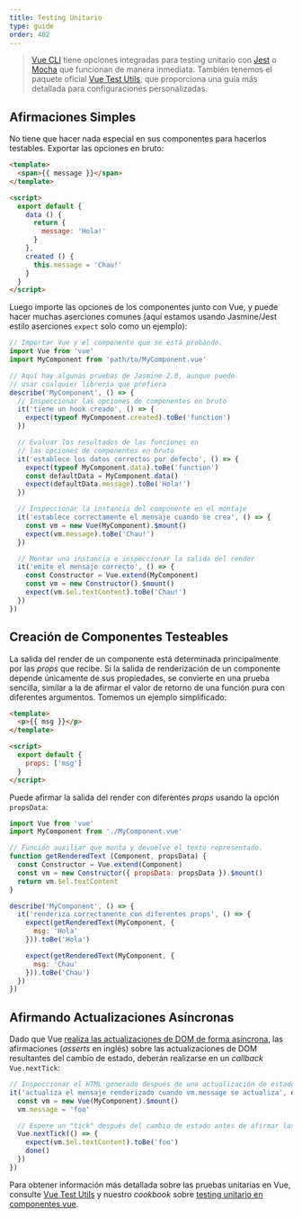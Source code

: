 ```yaml
---
title: Testing Unitario
type: guide
order: 402
---
```


> [Vue CLI](https://cli.vuejs.org/) tiene opciones integradas para testing unitario con [Jest](https://github.com/facebook/jest) o [Mocha](https://mochajs.org/) que funcionan de manera inmediata. También tenemos el paquete oficial [Vue Test Utils](https://vue-test-utils.vuejs.org/), que proporciona una guía más detallada para configuraciones personalizadas.

## Afirmaciones Simples

No tiene que hacer nada especial en sus componentes para hacerlos testables. Exportar las opciones en bruto:

``` html
<template>
  <span>{{ message }}</span>
</template>

<script>
  export default {
    data () {
      return {
        message: 'Hola!'
      }
    },
    created () {
      this.message = 'Chau!'
    }
  }
</script>
```

Luego importe las opciones de los componentes junto con Vue, y puede hacer muchas aserciones comunes (aquí estamos usando Jasmine/Jest estilo aserciones `expect` solo como un ejemplo):

``` js
// Importar Vue y el componente que se está probando.
import Vue from 'vue'
import MyComponent from 'path/to/MyComponent.vue'

// Aquí hay algunas pruebas de Jasmine 2.0, aunque puede
// usar cualquier libreria que prefiera
describe('MyComponent', () => {
  // Inspeccionar las opciones de componentes en bruto
  it('tiene un hook creado', () => {
    expect(typeof MyComponent.created).toBe('function')
  })

  // Evaluar los resultados de las funciones en
  // las opciones de componentes en bruto
  it('establece los datos correctos por defecto', () => {
    expect(typeof MyComponent.data).toBe('function')
    const defaultData = MyComponent.data()
    expect(defaultData.message).toBe('Hola!')
  })

  // Inspeccionar la instancia del componente en el montaje
  it('establece correctamente el mensaje cuando se crea', () => {
    const vm = new Vue(MyComponent).$mount()
    expect(vm.message).toBe('Chau!')
  })

  // Montar una instancia e inspeccionar la salida del render
  it('emite el mensaje correcto', () => {
    const Constructor = Vue.extend(MyComponent)
    const vm = new Constructor().$mount()
    expect(vm.$el.textContent).toBe('Chau!')
  })
})
```

## Creación de Componentes Testeables

La salida del render de un componente está determinada principalmente por las *props* que recibe. Si la salida de renderización de un componente depende únicamente de sus propiedades, se convierte en una prueba sencilla, similar a la de afirmar el valor de retorno de una función pura con diferentes argumentos. Tomemos un ejemplo simplificado:

``` html
<template>
  <p>{{ msg }}</p>
</template>

<script>
  export default {
    props: ['msg']
  }
</script>
```

Puede afirmar la salida del render con diferentes *props* usando la opción `propsData`:

``` js
import Vue from 'vue'
import MyComponent from './MyComponent.vue'

// Función auxiliar que monta y devuelve el texto representado.
function getRenderedText (Component, propsData) {
  const Constructor = Vue.extend(Component)
  const vm = new Constructor({ propsData: propsData }).$mount()
  return vm.$el.textContent
}

describe('MyComponent', () => {
  it('renderiza correctamente con diferentes props', () => {
    expect(getRenderedText(MyComponent, {
      msg: 'Hola'
    })).toBe('Hola')

    expect(getRenderedText(MyComponent, {
      msg: 'Chau'
    })).toBe('Chau')
  })
})
```

## Afirmando Actualizaciones Asíncronas

Dado que Vue [realiza las actualizaciones de DOM de forma asíncrona](reactivity.html#Async-Update-Queue), las afirmaciones (*asserts* en inglés) sobre las actualizaciones de DOM resultantes del cambio de estado, deberán realizarse en un *callback* `Vue.nextTick`:

``` js
// Inspeccionar el HTML generado después de una actualización de estado
it('actualiza el mensaje renderizado cuando vm.message se actualiza', done => {
  const vm = new Vue(MyComponent).$mount()
  vm.message = 'foo'

  // Espere un "tick" después del cambio de estado antes de afirmar las actualizaciones de DOM
  Vue.nextTick(() => {
    expect(vm.$el.textContent).toBe('foo')
    done()
  })
})
```

Para obtener información más detallada sobre las pruebas unitarias en Vue, consulte [Vue Test Utils](https://vue-test-utils.vuejs.org/) y nuestro *cookbook* sobre [testing unitario en componentes vue](https://vuejs.org/v2/cookbook/unit-testing-vue-components.html).
